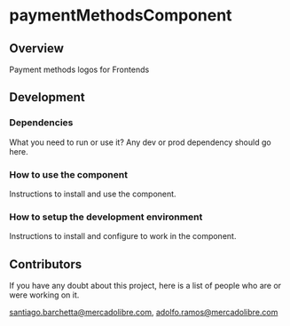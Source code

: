 # paymentMethodsComponent

## Overview
Payment methods logos for Frontends 

## Development

### Dependencies

What you need to run or use it?
Any dev or prod dependency should go here.

### How to use the component

Instructions to install and use the component.

### How to setup the development environment

Instructions to install and configure to work in the component.

## Contributors

If you have any doubt about this project, here is a list of people who are or
were working on it.

santiago.barchetta@mercadolibre.com, adolfo.ramos@mercadolibre.com
